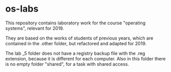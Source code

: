 # os-labs
This repository contains laboratory work for the course "operating systems", relevant for 2019.

They are based on the works of students of previous years, which are contained in the .other folder, but refactored and adapted for 2019.

The lab _5 folder does not have a registry backup file with the .reg extension, because it is different for each computer. Also in this folder there is no empty folder "shared", for a task with shared access.
